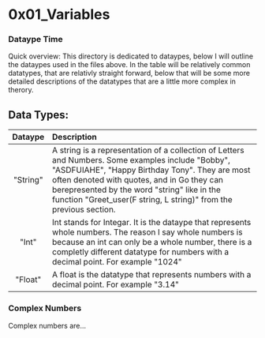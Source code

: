 # 0x01_Variables
### Dataype Time
Quick overview:
	This directory is dedicated to dataypes, below I will outline the dataypes used in the files above. In the table will be relatively common datatypes, that are relativly straight forward, below that will be some more detailed descriptions of the datatypes that are a little more complex in therory.

## Data Types:

| Dataype | Description	|
| :-:     | :---        |
| "String"| A string is a representation of a collection of Letters and Numbers. Some examples include "Bobby", "ASDFUIAHE", "Happy Birthday Tony". They are most often denoted with quotes,  and in Go they can berepresented by the word "string" like in the function "Greet_user(F string, L string)" from the previous section. |
| "Int"   | Int stands for Integar. It is the dataype that represents whole	numbers. The reason I say whole numbers is because an int can only be a whole number, there is a completly different datatype for numbers with a decimal point. For example "1024" |   
| "Float" | A float is the datatype that represents numbers with a decimal point. For example "3.14" |

### Complex Numbers
Complex numbers are...